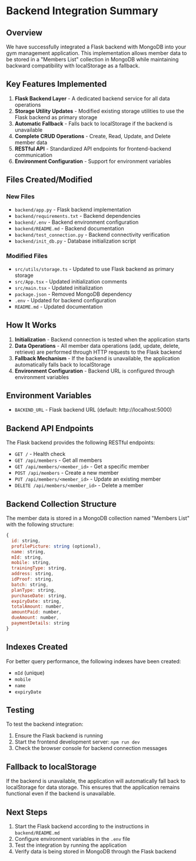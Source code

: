 # Backend Integration Summary

## Overview

We have successfully integrated a Flask backend with MongoDB into your gym management application. This implementation allows member data to be stored in a "Members List" collection in MongoDB while maintaining backward compatibility with localStorage as a fallback.

## Key Features Implemented

1. **Flask Backend Layer** - A dedicated backend service for all data operations
2. **Storage Utility Updates** - Modified existing storage utilities to use the Flask backend as primary storage
3. **Automatic Fallback** - Falls back to localStorage if the backend is unavailable
4. **Complete CRUD Operations** - Create, Read, Update, and Delete member data
5. **RESTful API** - Standardized API endpoints for frontend-backend communication
6. **Environment Configuration** - Support for environment variables

## Files Created/Modified

### New Files
- `backend/app.py` - Flask backend implementation
- `backend/requirements.txt` - Backend dependencies
- `backend/.env` - Backend environment configuration
- `backend/README.md` - Backend documentation
- `backend/test_connection.py` - Backend connectivity verification
- `backend/init_db.py` - Database initialization script

### Modified Files
- `src/utils/storage.ts` - Updated to use Flask backend as primary storage
- `src/App.tsx` - Updated initialization comments
- `src/main.tsx` - Updated initialization
- `package.json` - Removed MongoDB dependency
- `.env` - Updated for backend configuration
- `README.md` - Updated documentation

## How It Works

1. **Initialization** - Backend connection is tested when the application starts
2. **Data Operations** - All member data operations (add, update, delete, retrieve) are performed through HTTP requests to the Flask backend
3. **Fallback Mechanism** - If the backend is unavailable, the application automatically falls back to localStorage
4. **Environment Configuration** - Backend URL is configured through environment variables

## Environment Variables

- `BACKEND_URL` - Flask backend URL (default: http://localhost:5000)

## Backend API Endpoints

The Flask backend provides the following RESTful endpoints:

- `GET /` - Health check
- `GET /api/members` - Get all members
- `GET /api/members/<member_id>` - Get a specific member
- `POST /api/members` - Create a new member
- `PUT /api/members/<member_id>` - Update an existing member
- `DELETE /api/members/<member_id>` - Delete a member

## Backend Collection Structure

The member data is stored in a MongoDB collection named "Members List" with the following structure:

```javascript
{
  id: string,
  profilePicture: string (optional),
  name: string,
  mId: string,
  mobile: string,
  trainingType: string,
  address: string,
  idProof: string,
  batch: string,
  planType: string,
  purchaseDate: string,
  expiryDate: string,
  totalAmount: number,
  amountPaid: number,
  dueAmount: number,
  paymentDetails: string
}
```

## Indexes Created

For better query performance, the following indexes have been created:
- `mId` (unique)
- `mobile`
- `name`
- `expiryDate`

## Testing

To test the backend integration:
1. Ensure the Flask backend is running
2. Start the frontend development server: `npm run dev`
3. Check the browser console for backend connection messages

## Fallback to localStorage

If the backend is unavailable, the application will automatically fall back to localStorage for data storage. This ensures that the application remains functional even if the backend is unavailable.

## Next Steps

1. Start the Flask backend according to the instructions in `backend/README.md`
2. Configure environment variables in the `.env` file
3. Test the integration by running the application
4. Verify data is being stored in MongoDB through the Flask backend